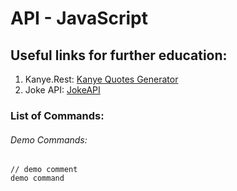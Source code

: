 # API - JavaScript

## Useful links for further education:
1. Kanye.Rest: [Kanye Quotes Generator](https://kanye.rest)
2. Joke API: [JokeAPI](https://sv443.net/jokeapi/v2)


### List of Commands:

###### Demo Commands:
```
// demo comment
demo command
```
